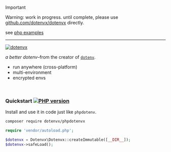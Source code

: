 > [!IMPORTANT]
>
> Warning: work in progress. until complete, please use [github.com/dotenvx/dotenvx](https://github.com/dotenvx/dotenvx) directly.
>
> see [php examples](https://dotenvx.com/docs/languages/php)
>

---

[![dotenvx](https://dotenvx.com/better-banner.png)](https://dotenvx.com)

*a better dotenv*–from the creator of [`dotenv`](https://github.com/motdotla/dotenv).

* run anywhere (cross-platform)
* multi-environment
* encrypted envs

&nbsp;


### Quickstart [![PHP version](https://badge.fury.io/ph/dotenvx%2Fphpdotenvx.svg)](https://badge.fury.io/ph/dotenvx%2Fphpdotenvx)

Install and use it in code just like `phpdotenv`.

```sh
composer require dotenvx/phpdotenvx
```
```php
require 'vendor/autoload.php';

$dotenvx = Dotenvx\Dotenvx::createImmutable([__DIR__]);
$dotenvx->safeLoad();
```

&nbsp;

